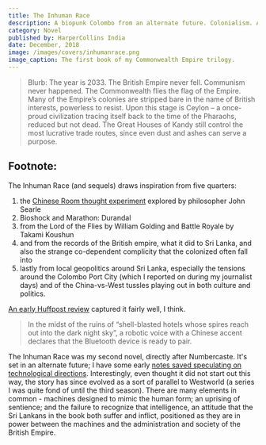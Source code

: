 ```yaml
---
title: The Inhuman Race
description: A biopunk Colombo from an alternate future. Colonialism. A machine uprising. And the consequences.
category: Novel
published by: HarperCollins India
date: December, 2018
image: /images/covers/inhumanrace.png
image_caption: The first book of my Commonwealth Empire trilogy.
---
```



>Blurb: The year is 2033. The British Empire never fell. Communism never happened. The Commonwealth flies the flag of the Empire. Many of the Empire’s colonies are stripped bare in the name of British interests, powerless to resist. Upon this stage is Ceylon – a once-proud civilization tracing itself back to the time of the Pharaohs, reduced but not dead. The Great Houses of Kandy still control the most lucrative trade routes, since even dust and ashes can serve a purpose.


## Footnote:

The Inhuman Race (and sequels) draws inspiration from five quarters: 
1) the [Chinese Room thought experiment](https://plato.stanford.edu/entries/chinese-room/) explored by philosopher John Searle
2) Bioshock and Marathon: Durandal
3) from the Lord of the Flies by William Golding and Battle Royale by Takami Koushun
4) and from the records of the British empire, what it did to Sri Lanka, and also the strange co-dependent complicity that the colonized often fall into
5) lastly from local geopolitics around Sri Lanka, especially the tensions around the Colombo Port City (which I reported on during my journalist days) and of the China-vs-West tussles playing out in both culture and politics.

[An early Huffpost review](https://www.huffpost.com/archive/in/entry/the-inhuman-race-review-a-dystopian-future-where-children-kill-each-other-for-sport_in_5c62b105e4b0ba72f509b8ce) captured it fairly well, I think. 

> In the midst of the ruins of “shell-blasted hotels whose spires reach out into the dark night sky”, a robotic voice with a Chinese accent declares that the Bluetooth device is ready to pair. 

The Inhuman Race was my second novel, directly after Numbercaste. It's set in an alternate future; I have some early [notes saved speculating on technological directions](/note/2018-05-Technology-of-Commonwealth.md). Interestingly, even thought it did not start out this way, the story has since evolved as a sort of parallel to Westworld (a series I was quite fond of until the third season). There are many elements in common - machines designed to mimic the human form; an uprising of sentience; and the failure to recognize that intelligence, an attitude that the Sri Lankans in the book both suffer and inflict, positioned as they are in power between the machines and the administration and society of the British Empire.

